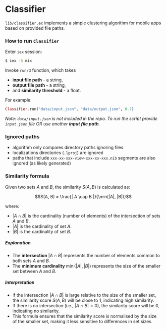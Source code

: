 # Classifier

`lib/classifier.ex` implements a simple clustering algorithm for mobile apps based on provided file paths.

### How to run `Classifier`

Enter `iex` session:
```sh
$ iex -S mix
```

Invoke `run/3` function, which takes
- **input file path** - a string,
- **output file path** - a string,
- and **similarity threshold** - a float.

For example:
```ex
Classifier.run("data/input.json", "data/output.json", 0.7)
```

_Note: `data/input.json` is not included in the repo. To run the script provide `input.json` file OR use another **input file path**._

### Ignored paths

- algorithm only compares directory paths ignoring files
- localizations directories (`.lproj`) are ignored
- paths that include `xxx-xx-xxx-view-xxx-xx-xxx.nib` segments are also ignored (as likely generated)

### Similarity formula

Given two sets $A$ and $B$, the similarity $S(A, B)$ is calculated as:

```math
S(A, B) = \frac{| A \cap B |}{\min(|A|, |B|)}
```

where:

- $| A \cap B |$ is the cardinality (number of elements) of the intersection of sets $A$ and $B$.
- $|A|$ is the cardinality of set $A$.
- $|B|$ is the cardinality of set $B$.

##### Explanation

- The **intersection** $| A \cap B |$ represents the number of elements common to both sets $A$ and $B$.
- The **minimum cardinality** $\min(|A|, |B|)$ represents the size of the smaller set between $A$ and $B$.

##### Interpretation

- If the intersection $| A \cap B |$ is large relative to the size of the smaller set, the similarity score $S(A, B)$ will be close to 1, indicating high similarity.
- If there is no intersection (i.e., $|A \cap B|=0$), the similarity score will be 0, indicating no similarity.
- This formula ensures that the similarity score is normalised by the size of the smaller set, making it less sensitive to differences in set sizes.
